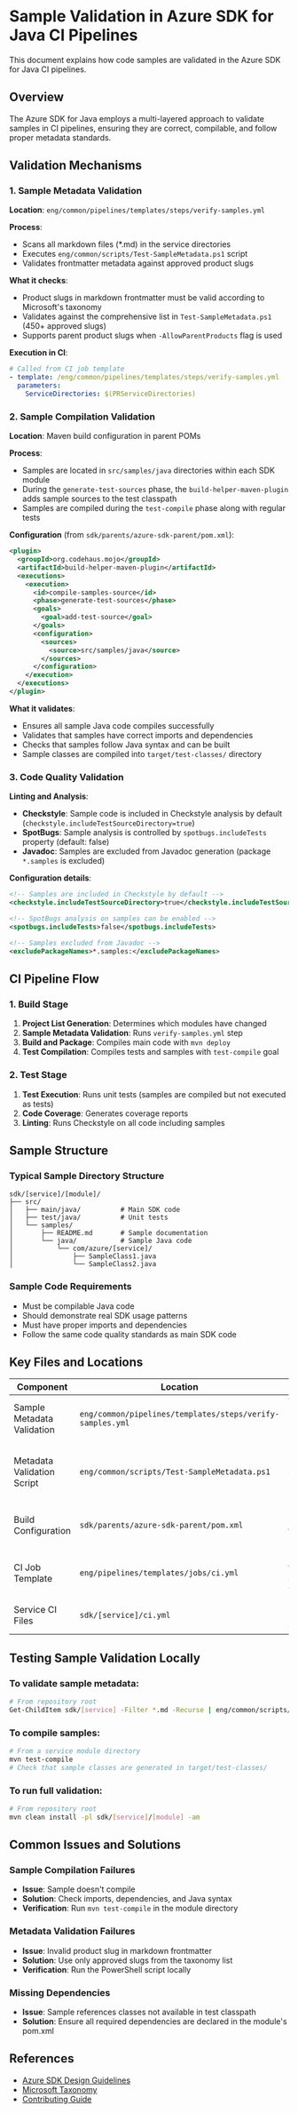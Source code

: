 # Sample Validation in Azure SDK for Java CI Pipelines

This document explains how code samples are validated in the Azure SDK for Java CI pipelines.

## Overview

The Azure SDK for Java employs a multi-layered approach to validate samples in CI pipelines, ensuring they are correct, compilable, and follow proper metadata standards.

## Validation Mechanisms

### 1. Sample Metadata Validation

**Location**: `eng/common/pipelines/templates/steps/verify-samples.yml`

**Process**:
- Scans all markdown files (*.md) in the service directories
- Executes `eng/common/scripts/Test-SampleMetadata.ps1` script
- Validates frontmatter metadata against approved product slugs

**What it checks**:
- Product slugs in markdown frontmatter must be valid according to Microsoft's taxonomy
- Validates against the comprehensive list in `Test-SampleMetadata.ps1` (450+ approved slugs)
- Supports parent product slugs when `-AllowParentProducts` flag is used

**Execution in CI**:
```yaml
# Called from CI job template
- template: /eng/common/pipelines/templates/steps/verify-samples.yml
  parameters:
    ServiceDirectories: $(PRServiceDirectories)
```

### 2. Sample Compilation Validation

**Location**: Maven build configuration in parent POMs

**Process**:
- Samples are located in `src/samples/java` directories within each SDK module
- During the `generate-test-sources` phase, the `build-helper-maven-plugin` adds sample sources to the test classpath
- Samples are compiled during the `test-compile` phase along with regular tests

**Configuration** (from `sdk/parents/azure-sdk-parent/pom.xml`):
```xml
<plugin>
  <groupId>org.codehaus.mojo</groupId>
  <artifactId>build-helper-maven-plugin</artifactId>
  <executions>
    <execution>
      <id>compile-samples-source</id>
      <phase>generate-test-sources</phase>
      <goals>
        <goal>add-test-source</goal>
      </goals>
      <configuration>
        <sources>
          <source>src/samples/java</source>
        </sources>
      </configuration>
    </execution>
  </executions>
</plugin>
```

**What it validates**:
- Ensures all sample Java code compiles successfully
- Validates that samples have correct imports and dependencies
- Checks that samples follow Java syntax and can be built
- Sample classes are compiled into `target/test-classes/` directory

### 3. Code Quality Validation

**Linting and Analysis**:
- **Checkstyle**: Sample code is included in Checkstyle analysis by default (`checkstyle.includeTestSourceDirectory=true`)
- **SpotBugs**: Sample analysis is controlled by `spotbugs.includeTests` property (default: false)
- **Javadoc**: Samples are excluded from Javadoc generation (package `*.samples` is excluded)

**Configuration details**:
```xml
<!-- Samples are included in Checkstyle by default -->
<checkstyle.includeTestSourceDirectory>true</checkstyle.includeTestSourceDirectory>

<!-- SpotBugs analysis on samples can be enabled -->
<spotbugs.includeTests>false</spotbugs.includeTests>

<!-- Samples excluded from Javadoc -->
<excludePackageNames>*.samples:</excludePackageNames>
```

## CI Pipeline Flow

### 1. Build Stage
1. **Project List Generation**: Determines which modules have changed
2. **Sample Metadata Validation**: Runs `verify-samples.yml` step
3. **Build and Package**: Compiles main code with `mvn deploy`
4. **Test Compilation**: Compiles tests and samples with `test-compile` goal

### 2. Test Stage
1. **Test Execution**: Runs unit tests (samples are compiled but not executed as tests)
2. **Code Coverage**: Generates coverage reports
3. **Linting**: Runs Checkstyle on all code including samples

## Sample Structure

### Typical Sample Directory Structure
```
sdk/[service]/[module]/
├── src/
│   ├── main/java/          # Main SDK code
│   ├── test/java/          # Unit tests
│   └── samples/
│       ├── README.md       # Sample documentation
│       └── java/           # Sample Java code
│           └── com/azure/[service]/
│               ├── SampleClass1.java
│               └── SampleClass2.java
```

### Sample Code Requirements
- Must be compilable Java code
- Should demonstrate real SDK usage patterns
- Must have proper imports and dependencies
- Follow the same code quality standards as main SDK code

## Key Files and Locations

| Component | Location | Purpose |
|-----------|----------|---------|
| Sample Metadata Validation | `eng/common/pipelines/templates/steps/verify-samples.yml` | Validates sample markdown metadata |
| Metadata Validation Script | `eng/common/scripts/Test-SampleMetadata.ps1` | PowerShell script that checks product slugs |
| Build Configuration | `sdk/parents/azure-sdk-parent/pom.xml` | Maven configuration for sample compilation |
| CI Job Template | `eng/pipelines/templates/jobs/ci.yml` | Main CI job that orchestrates validation |
| Service CI Files | `sdk/[service]/ci.yml` | Service-specific CI configuration |

## Testing Sample Validation Locally

### To validate sample metadata:
```bash
# From repository root
Get-ChildItem sdk/[service] -Filter *.md -Recurse | eng/common/scripts/Test-SampleMetadata.ps1 -AllowParentProducts
```

### To compile samples:
```bash
# From a service module directory
mvn test-compile
# Check that sample classes are generated in target/test-classes/
```

### To run full validation:
```bash
# From repository root
mvn clean install -pl sdk/[service]/[module] -am
```

## Common Issues and Solutions

### Sample Compilation Failures
- **Issue**: Sample doesn't compile
- **Solution**: Check imports, dependencies, and Java syntax
- **Verification**: Run `mvn test-compile` in the module directory

### Metadata Validation Failures
- **Issue**: Invalid product slug in markdown frontmatter
- **Solution**: Use only approved slugs from the taxonomy list
- **Verification**: Run the PowerShell script locally

### Missing Dependencies
- **Issue**: Sample references classes not available in test classpath
- **Solution**: Ensure all required dependencies are declared in the module's pom.xml

## References

- [Azure SDK Design Guidelines](https://azure.github.io/azure-sdk/java_introduction.html)
- [Microsoft Taxonomy](https://taxonomy.learn.microsoft.com/TaxonomyServiceAdminPage/#/taxonomy/)
- [Contributing Guide](../CONTRIBUTING.md)